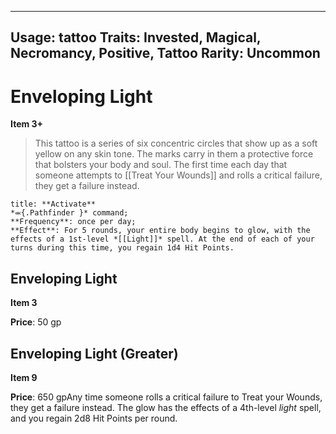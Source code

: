 
---
Usage: tattoo
Traits: Invested, Magical, Necromancy, Positive, Tattoo
Rarity: Uncommon
---

# Enveloping Light

**Item 3+**

> This tattoo is a series of six concentric circles that show up as a soft yellow on any skin tone. The marks carry in them a protective force that bolsters your body and soul. The first time each day that someone attempts to [[Treat Your Wounds]] and rolls a critical failure, they get a failure instead.

```ad-embed-ability
title: **Activate**
*⬺{.Pathfinder }* command; 
**Frequency**: once per day;
**Effect**: For 5 rounds, your entire body begins to glow, with the effects of a 1st-level *[[Light]]* spell. At the end of each of your turns during this time, you regain 1d4 Hit Points.

```

## Enveloping Light

**Item 3**

**Price**: 50 gp

## Enveloping Light (Greater)

**Item 9**

**Price**: 650 gpAny time someone rolls a critical failure to Treat your Wounds, they get a failure instead. The glow has the effects of a 4th-level *light* spell, and you regain 2d8 Hit Points per round.
